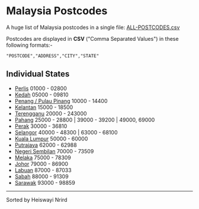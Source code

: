 # Malaysia Postcodes

A huge list of Malaysia postcodes in a single file: [ALL-POSTCODES.csv](ALL-POSTCODES.csv)

Postcodes are displayed in **CSV** ("Comma Separated Values") in these following formats:-
```
"POSTCODE","ADDRESS","CITY","STATE"
```

## Individual States

* [Perlis](perlis.csv) 01000 - 02800
* [Kedah](kedah.csv) 05000 - 09810
* [Penang / Pulau Pinang](penang.csv) 10000 - 14400
* [Kelantan](kelantan.csv) 15000 - 18500
* [Terengganu](terengganu.csv) 20000 - 243000
* [Pahang](pahang.csv) 25000 - 28800 | 39000 - 39200 | 49000, 69000
* [Perak](perak.csv) 30000 - 36810
* [Selangor](selangor.csv) 40000 - 48300 | 63000 - 68100
* [Kuala Lumpur](kuala_lumpur.csv) 50000 - 60000
* [Putrajaya](putrajaya.csv) 62000 - 62988
* [Negeri Sembilan](negeri_sembilan.csv) 70000 - 73509
* [Melaka](melaka.csv) 75000 - 78309
* [Johor](johor.csv) 79000 - 86900
* [Labuan](labuan.csv) 87000 - 87033
* [Sabah](sabah.csv) 88000 - 91309
* [Sarawak](sarawak.csv) 93000 - 98859

---

Sorted by Heiswayi Nrird
